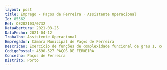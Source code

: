 ```yaml
--- 
layout: post
title: Emprego - Paços de Ferreira - Assistente Operacional
Id: 85562
Ref: OE202103/0732
DataAbertura: 2021-03-25
DataFecho: 2021-04-12
Trabalho: Assistente Operacional
Empregador: Câmara Municipal de Paços de Ferreira
Descricao: Exercício de funções de complexidade funcional de grau 1, com a categoria de assistente operacional, com o conteúdo funcional descrito no Anexo á LTFP, executando, as seguintes tarefas. Recobrir e consertar superfícies, tais como leitos de estradas e pavimentos, nelas espalhando asfalto líquido ou massas betuminosas, mediante pulverizados ou uma pá  examinar se o piso, depois de empedrado e cilindrado, foi submetido à adequada lavagem com agulheta  proceder a uma rega de colagem com este liquido, servindo se de uma mangueira dotada de pulverizador  espalhar e alisar as massas betuminosas até determinados pontos de referência, utilizando uma pá e um rodo  orientar, dando instruções, na manobra do equipamento da cola e sua movimentação  aplicar uma nova rega de asfalto a esta camada de massas, depois da adequada cilindragem  por vezes proceder á reparação de pavimentos realizando as tarefas indicadas  diligenciar a manutenção, conservação e limpeza do equipamento e da mangueira, providenciando a reparação de eventuais avarias  nas épocas em que não desenvolve funções específicas de asfaltador, nomeadamente no inverno  desempenha atividades normais de um cantoneiro de estradas  assegurar a utilização correta do equipamento de proteção individual e coletiva. Realizar outras tarefas diretamente relacionadas com a função.
CodigoPostal: 4590-527 PAÇOS DE FERREIRA
Concelho: Paços de Ferreira
Distrito: Porto
--- 
```

